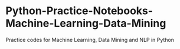 # Python-Practice-Notebooks-Machine-Learning-Data-Mining
Practice codes for Machine Learning, Data Mining and NLP in Python
